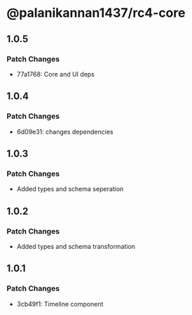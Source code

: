 # @palanikannan1437/rc4-core

## 1.0.5

### Patch Changes

- 77a1768: Core and UI deps

## 1.0.4

### Patch Changes

- 6d09e31: changes dependencies

## 1.0.3

### Patch Changes

- Added types and schema seperation

## 1.0.2

### Patch Changes

- Added types and schema transformation

## 1.0.1

### Patch Changes

- 3cb49f1: Timeline component
